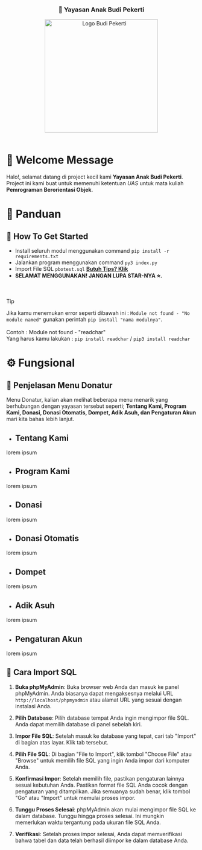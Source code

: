 
<div style="text-align: center;">
    <h3>👶 Yayasan Anak Budi Pekerti</h3>
    <img src="etc/media/logo.jpeg" alt="Logo Budi Pekerti" style="width: 300px; height: auto;">
</div>

<br>

# 👋 Welcome Message

Halo!, selamat datang di project kecil kami **Yayasan Anak Budi Pekerti**. Project ini kami buat untuk memenuhi ketentuan *UAS* untuk mata kuliah **Pemrograman Berorientasi Objek**.




# 📙 Panduan

 ## 👻 How To Get Started 

 - Install seluruh modul menggunakan command `pip install -r requirements.txt`
 - Jalankan program menggunakan command `py3 index.py`
 - Import File SQL `pbotest.sql` **[Butuh Tips? Klik](#🐻-cara-import-sql)**
 - **SELAMAT MENGGUNAKAN! JANGAN LUPA STAR-NYA ⭐.**

 <br>

> [!TIP]
> Jika kamu menemukan error seperti dibawah ini :
> `Module not found - "No module named"` gunakan perintah `pip install "nama modulnya"`.  
> <br> Contoh : Module not found - "readchar" 
> <br> Yang harus kamu lakukan : `pip install readchar` / `pip3 install readchar`


# ⚙️ Fungsional

 ## 🤑 Penjelasan Menu Donatur

 Menu Donatur, kalian akan melihat beberapa menu menarik yang berhubungan dengan yayasan tersebut seperti; **Tentang Kami, Program Kami, Donasi, Donasi Otomatis, Dompet, Adik Asuh, dan Pengaturan Akun** mari kita bahas lebih lanjut.


 - ## Tentang Kami
 lorem ipsum
 - ## Program Kami
  lorem ipsum
 - ## Donasi 
  lorem ipsum
 - ## Donasi Otomatis
  lorem ipsum
 - ## Dompet
  lorem ipsum
 - ## Adik Asuh
  lorem ipsum
 - ## Pengaturan Akun
  lorem ipsum

## 🐻 Cara Import SQL

1. **Buka phpMyAdmin**: Buka browser web Anda dan masuk ke panel phpMyAdmin. Anda biasanya dapat mengaksesnya melalui URL `http://localhost/phpmyadmin` atau alamat URL yang sesuai dengan instalasi Anda.

3. **Pilih Database**: Pilih database tempat Anda ingin mengimpor file SQL. Anda dapat memilih database di panel sebelah kiri.

4. **Impor File SQL**: Setelah masuk ke database yang tepat, cari tab "Import" di bagian atas layar. Klik tab tersebut.

5. **Pilih File SQL**: Di bagian "File to Import", klik tombol "Choose File" atau "Browse" untuk memilih file SQL yang ingin Anda impor dari komputer Anda.

6. **Konfirmasi Impor**: Setelah memilih file, pastikan pengaturan lainnya sesuai kebutuhan Anda. Pastikan format file SQL Anda cocok dengan pengaturan yang ditampilkan. Jika semuanya sudah benar, klik tombol "Go" atau "Import" untuk memulai proses impor.

7. **Tunggu Proses Selesai**: phpMyAdmin akan mulai mengimpor file SQL ke dalam database. Tunggu hingga proses selesai. Ini mungkin memerlukan waktu tergantung pada ukuran file SQL Anda.

8. **Verifikasi**: Setelah proses impor selesai, Anda dapat memverifikasi bahwa tabel dan data telah berhasil diimpor ke dalam database Anda.
